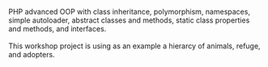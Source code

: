 PHP advanced OOP with class inheritance, polymorphism, namespaces, simple autoloader, abstract classes and methods, static class properties and methods, and interfaces. </br></br>
This workshop project is using as an example a hierarcy of animals, refuge, and adopters.
